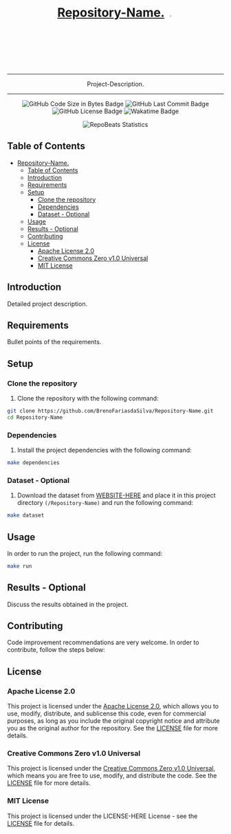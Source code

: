 <div align="center">
  
# [Repository-Name.](Repository-URL) <img src="Icon-Image-URL"  width="3%" height="3%">

</div>

<div align="center">
  
---

Project-Description.
  
---

</div>

<div align="center">

![GitHub Code Size in Bytes Badge](https://img.shields.io/github/languages/code-size/BrenoFariasdaSilva/Repository-Name)
![GitHub Last Commit Badge](https://img.shields.io/github/last-commit/BrenoFariasdaSilva/Repository-Name)
![GitHub License Badge](https://img.shields.io/github/license/BrenoFariasdaSilva/Repository-Name)
![Wakatime Badge](https://wakatime.com/badge/github/BrenoFariasdaSilva/Repository-Name.svg)

</div>

<div align="center">
  
![RepoBeats Statistics](RepoBeats-SVG-URL "Repobeats analytics image")

</div>

## Table of Contents
- [Repository-Name. ](#repository-name-)
	- [Table of Contents](#table-of-contents)
	- [Introduction](#introduction)
	- [Requirements](#requirements)
	- [Setup](#setup)
		- [Clone the repository](#clone-the-repository)
		- [Dependencies](#dependencies)
		- [Dataset - Optional](#dataset---optional)
	- [Usage](#usage)
	- [Results - Optional](#results---optional)
	- [Contributing](#contributing)
	- [License](#license)
		- [Apache License 2.0](#apache-license-20)
		- [Creative Commons Zero v1.0 Universal](#creative-commons-zero-v10-universal)
		- [MIT License](#mit-license)


## Introduction

Detailed project description.

## Requirements

Bullet points of the requirements.

## Setup

### Clone the repository

1. Clone the repository with the following command:

```bash
git clone https://github.com/BrenoFariasdaSilva/Repository-Name.git
cd Repository-Name
```

### Dependencies

1. Install the project dependencies with the following command:

```bash
make dependencies
```

### Dataset - Optional

1. Download the dataset from [WEBSITE-HERE]() and place it in this project directory `(/Repository-Name)` and run the following command:

```bash
make dataset
```

## Usage

In order to run the project, run the following command:

```bash
make run
```

## Results - Optional

Discuss the results obtained in the project.

## Contributing

Code improvement recommendations are very welcome. In order to contribute, follow the steps below:

## License

### Apache License 2.0

This project is licensed under the [Apache License 2.0](LICENSE), which allows you to use, modify, distribute, and sublicense this code, even for commercial purposes, as long as you include the original copyright notice and attribute you as the original author for the repository. See the [LICENSE](LICENSE) file for more details.

### Creative Commons Zero v1.0 Universal

This project is licensed under the [Creative Commons Zero v1.0 Universal](LICENSE), which means you are free to use, modify, and distribute the code. See the [LICENSE](LICENSE) file for more details.

### MIT License

This project is licensed under the LICENSE-HERE License - see the [LICENSE](LICENSE) file for details.
